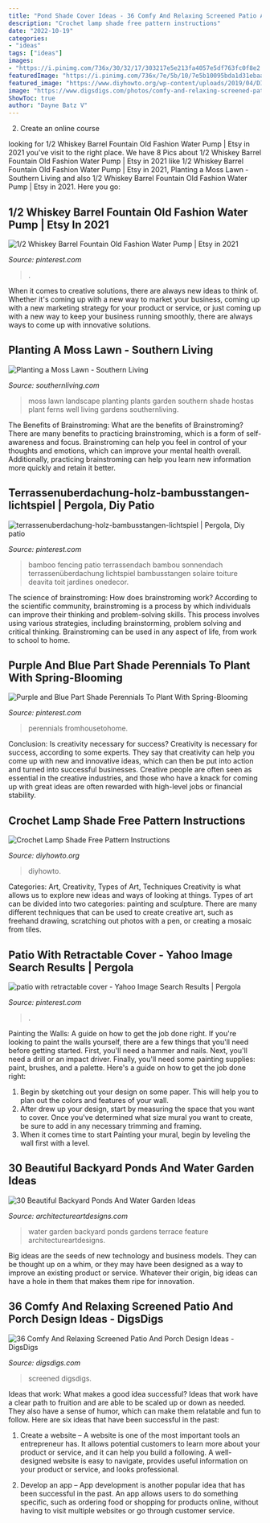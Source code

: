 ```yaml
---
title: "Pond Shade Cover Ideas - 36 Comfy And Relaxing Screened Patio And Porch Design Ideas"
description: "Crochet lamp shade free pattern instructions"
date: "2022-10-19"
categories:
- "ideas"
tags: ["ideas"]
images:
- "https://i.pinimg.com/736x/30/32/17/303217e5e213fa4057e5df763fc0f8e2.jpg"
featuredImage: "https://i.pinimg.com/736x/7e/5b/10/7e5b10095bda1d31ebaa99b7821220fc.jpg"
featured_image: "https://www.diyhowto.org/wp-content/uploads/2019/04/DIYHowto-Lamp-Shade-Free-Crochet-Patterns-10.jpg"
image: "https://www.digsdigs.com/photos/comfy-and-relaxing-screened-patio-design-ideas-17-554x724.jpg"
ShowToc: true
author: "Dayne Batz V"
---
```



2. Create an online course

	

		
looking for 1/2 Whiskey Barrel Fountain Old Fashion Water Pump | Etsy in 2021 you've visit to the right place. We have 8 Pics about 1/2 Whiskey Barrel Fountain Old Fashion Water Pump | Etsy in 2021 like 1/2 Whiskey Barrel Fountain Old Fashion Water Pump | Etsy in 2021, Planting a Moss Lawn - Southern Living and also 1/2 Whiskey Barrel Fountain Old Fashion Water Pump | Etsy in 2021. Here you go:
		
    
## 1/2 Whiskey Barrel Fountain Old Fashion Water Pump | Etsy In 2021

<img loading=lazy src="https://i.pinimg.com/736x/0d/2d/e9/0d2de90167c6047d455e166fbee4fa0d.jpg" onerror="this.onerror=null;this.src='https://tse4.mm.bing.net/th?id=OIP.k8Jhv1TkU_RU0CTr-pKn3AHaLh&amp;pid=15.1';" alt="1/2 Whiskey Barrel Fountain Old Fashion Water Pump | Etsy in 2021">

_Source: pinterest.com_

>. 

	

When it comes to creative solutions, there are always new ideas to think of. Whether it's coming up with a new way to market your business, coming up with a new marketing strategy for your product or service, or just coming up with a new way to keep your business running smoothly, there are always ways to come up with innovative solutions.

    
## Planting A Moss Lawn - Southern Living

<img loading=lazy src="https://img1.southernliving.timeinc.net/sites/default/files/styles/4_3_horizontal_-_1200x900/public/image/2016/03/main/8bbd5f9c1803ad3b6503_8305.jpg?itok=UEXMh-DX" onerror="this.onerror=null;this.src='https://tse1.mm.bing.net/th?id=OIP.WkrH39o2xuU16suNtLv4FwHaLH&amp;pid=15.1';" alt="Planting a Moss Lawn - Southern Living">

_Source: southernliving.com_

>moss lawn landscape planting plants garden southern shade hostas plant ferns well living gardens southernliving. 

	

The Benefits of Brainstroming: What are the benefits of Brainstroming?
There are many benefits to practicing brainstroming, which is a form of self-awareness and focus. Brainstroming can help you feel in control of your thoughts and emotions, which can improve your mental health overall. Additionally, practicing brainstroming can help you learn new information more quickly and retain it better.

    
## Terrassenuberdachung-holz-bambusstangen-lichtspiel | Pergola, Diy Patio

<img loading=lazy src="https://i.pinimg.com/736x/30/32/17/303217e5e213fa4057e5df763fc0f8e2.jpg" onerror="this.onerror=null;this.src='https://tse3.mm.bing.net/th?id=OIP.ysWxdrIVVEWA6fRVapLpKwHaNK&amp;pid=15.1';" alt="terrassenuberdachung-holz-bambusstangen-lichtspiel | Pergola, Diy patio">

_Source: pinterest.com_

>bamboo fencing patio terrassendach bambou sonnendach terrassenüberdachung lichtspiel bambusstangen solaire toiture deavita toit jardines onedecor. 

	

The science of brainstroming: How does brainstroming work?
According to the scientific community, brainstroming is a process by which individuals can improve their thinking and problem-solving skills. This process involves using various strategies, including brainstorming, problem solving and critical thinking. Brainstroming can be used in any aspect of life, from work to school to home.

    
## Purple And Blue Part Shade Perennials To Plant With Spring-Blooming

<img loading=lazy src="https://i.pinimg.com/736x/7e/5b/10/7e5b10095bda1d31ebaa99b7821220fc.jpg" onerror="this.onerror=null;this.src='https://tse2.mm.bing.net/th?id=OIP.mGFOLnrYD35dOdcz6OXU8QHaLH&amp;pid=15.1';" alt="Purple and Blue Part Shade Perennials To Plant With Spring-Blooming">

_Source: pinterest.com_

>perennials fromhousetohome. 

	

Conclusion: Is creativity necessary for success?
Creativity is necessary for success, according to some experts. They say that creativity can help you come up with new and innovative ideas, which can then be put into action and turned into successful businesses. Creative people are often seen as essential in the creative industries, and those who have a knack for coming up with great ideas are often rewarded with high-level jobs or financial stability.

    
## Crochet Lamp Shade Free Pattern Instructions

<img loading=lazy src="https://www.diyhowto.org/wp-content/uploads/2019/04/DIYHowto-Lamp-Shade-Free-Crochet-Patterns-10.jpg" onerror="this.onerror=null;this.src='https://tse3.mm.bing.net/th?id=OIP.hbCbgdjW1-i9-rN9IWw6zgHaQH&amp;pid=15.1';" alt="Crochet Lamp Shade Free Pattern Instructions">

_Source: diyhowto.org_

>diyhowto. 

	

Categories: Art, Creativity, Types of Art, Techniques
Creativity is what allows us to explore new ideas and ways of looking at things. Types of art can be divided into two categories: painting and sculpture. There are many different techniques that can be used to create creative art, such as freehand drawing, scratching out photos with a pen, or creating a mosaic from tiles.

    
## Patio With Retractable Cover - Yahoo Image Search Results | Pergola

<img loading=lazy src="https://i.pinimg.com/736x/e1/d7/6c/e1d76c42b8b046dc749ba3930aad6e9c.jpg" onerror="this.onerror=null;this.src='https://tse3.mm.bing.net/th?id=OIP.wzojYwIwBVpSv50RdeiRVwHaEc&amp;pid=15.1';" alt="patio with retractable cover - Yahoo Image Search Results | Pergola">

_Source: pinterest.com_

>. 

	

Painting the Walls: A guide on how to get the job done right.
If you're looking to paint the walls yourself, there are a few things that you'll need before getting started. First, you'll need a hammer and nails. Next, you'll need a drill or an impact driver. Finally, you'll need some painting supplies: paint, brushes, and a palette. Here's a guide on how to get the job done right: 
1) Begin by sketching out your design on some paper. This will help you to plan out the colors and features of your wall. 
2) After drew up your design, start by measuring the space that you want to cover. Once you've determined what size mural you want to create, be sure to add in any necessary trimming and framing. 
3) When it comes time to start Painting your mural, begin by leveling the wall first with a level.

    
## 30 Beautiful Backyard Ponds And Water Garden Ideas

<img loading=lazy src="http://www.architectureartdesigns.com/wp-content/uploads/2013/04/Backyard-ArchitectureArtDesigns-31.jpg" onerror="this.onerror=null;this.src='https://tse4.mm.bing.net/th?id=OIP.iAF1w6XVdDXIKnw673YvjQHaK9&amp;pid=15.1';" alt="30 Beautiful Backyard Ponds And Water Garden Ideas">

_Source: architectureartdesigns.com_

>water garden backyard ponds gardens terrace feature architectureartdesigns. 

	

Big ideas are the seeds of new technology and business models. They can be thought up on a whim, or they may have been designed as a way to improve an existing product or service. Whatever their origin, big ideas can have a hole in them that makes them ripe for innovation.

    
## 36 Comfy And Relaxing Screened Patio And Porch Design Ideas - DigsDigs

<img loading=lazy src="https://www.digsdigs.com/photos/comfy-and-relaxing-screened-patio-design-ideas-17-554x724.jpg" onerror="this.onerror=null;this.src='https://tse3.mm.bing.net/th?id=OIP.jXJStXKYR4Y0_8qiKKObpwHaJr&amp;pid=15.1';" alt="36 Comfy And Relaxing Screened Patio And Porch Design Ideas - DigsDigs">

_Source: digsdigs.com_

>screened digsdigs. 

	

Ideas that work: What makes a good idea successful?
Ideas that work have a clear path to fruition and are able to be scaled up or down as needed. They also have a sense of humor, which can make them relatable and fun to follow. Here are six ideas that have been successful in the past:
1. Create a website – A website is one of the most important tools an entrepreneur has. It allows potential customers to learn more about your product or service, and it can help you build a following. A well-designed website is easy to navigate, provides useful information on your product or service, and looks professional.

2. Develop an app – App development is another popular idea that has been successful in the past. An app allows users to do something specific, such as ordering food or shopping for products online, without having to visit multiple websites or go through customer service.

